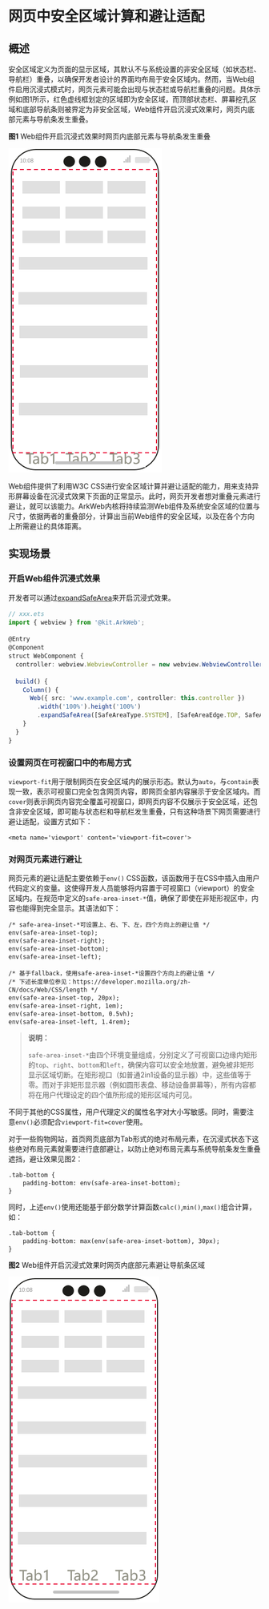 # 网页中安全区域计算和避让适配

## 概述
安全区域定义为页面的显示区域，其默认不与系统设置的非安全区域（如状态栏、导航栏）重叠，以确保开发者设计的界面均布局于安全区域内。然而，当Web组件启用沉浸式模式时，网页元素可能会出现与状态栏或导航栏重叠的问题。具体示例如图1所示，红色虚线框划定的区域即为安全区域，而顶部状态栏、屏幕挖孔区域和底部导航条则被界定为非安全区域，Web组件开启沉浸式效果时，网页内底部元素与导航条发生重叠。

**图1** Web组件开启沉浸式效果时网页内底部元素与导航条发生重叠

![web-safe-area](figures/arkweb_safearea2.png)

Web组件提供了利用W3C CSS进行安全区域计算并避让适配的能力，用来支持异形屏幕设备在沉浸式效果下页面的正常显示。此时，网页开发者想对重叠元素进行避让，就可以该能力。ArkWeb内核将持续监测Web组件及系统安全区域的位置与尺寸，依据两者的重叠部分，计算出当前Web组件的安全区域，以及在各个方向上所需避让的具体距离。

## 实现场景

### 开启Web组件沉浸式效果

开发者可以通过[expandSafeArea](../reference/apis-arkui/arkui-ts/ts-universal-attributes-expand-safe-area.md)来开启沉浸式效果。

  ```ts
  // xxx.ets
  import { webview } from '@kit.ArkWeb';

  @Entry
  @Component
  struct WebComponent {
    controller: webview.WebviewController = new webview.WebviewController();

    build() {
      Column() {
        Web({ src: 'www.example.com', controller: this.controller })
          .width('100%').height('100%')
          .expandSafeArea([SafeAreaType.SYSTEM], [SafeAreaEdge.TOP, SafeAreaEdge.BOTTOM])
      }
    }
  }
  ```

### 设置网页在可视窗口中的布局方式

`viewport-fit`用于限制网页在安全区域内的展示形态。默认为`auto`，与`contain`表现一致，表示可视窗口完全包含网页内容，即网页全部内容展示于安全区域内。而`cover`则表示网页内容完全覆盖可视窗口，即网页内容不仅展示于安全区域，还包含非安全区域，即可能与状态栏和导航栏发生重叠，只有这种场景下网页需要进行避让适配，设置方式如下：

```
<meta name='viewport' content='viewport-fit=cover'>
```
### 对网页元素进行避让

网页元素的避让适配主要依赖于`env()` CSS函数，该函数用于在CSS中插入由用户代码定义的变量。这使得开发人员能够将内容置于可视窗口（viewport）的安全区域内。在规范中定义的`safe-area-inset-*`值，确保了即使在非矩形视区中，内容也能得到完全显示。其语法如下：
```
/* safe-area-inset-*可设置上、右、下、左，四个方向上的避让值 */
env(safe-area-inset-top);
env(safe-area-inset-right);
env(safe-area-inset-bottom);
env(safe-area-inset-left);

/* 基于fallback，使用safe-area-inset-*设置四个方向上的避让值 */
/* 下述长度单位参见：https://developer.mozilla.org/zh-CN/docs/Web/CSS/length */
env(safe-area-inset-top, 20px);
env(safe-area-inset-right, 1em);
env(safe-area-inset-bottom, 0.5vh);
env(safe-area-inset-left, 1.4rem);
```

>  **说明：**
>
> `safe-area-inset-*`由四个环境变量组成，分别定义了可视窗口边缘内矩形的`top`、`right`、`bottom`和`left`，确保内容可以安全地放置，避免被非矩形显示区域切断。在矩形视口（如普通2in1设备的显示器）中，这些值等于零。而对于非矩形显示器（例如圆形表盘、移动设备屏幕等），所有内容都将在用户代理设定的四个值所形成的矩形区域内可见。

不同于其他的CSS属性，用户代理定义的属性名字对大小写敏感。同时，需要注意`env()`必须配合`viewport-fit=cover`使用。

对于一些购物网站，首页网页底部为Tab形式的绝对布局元素，在沉浸式状态下这些绝对布局元素就需要进行底部避让，以防止绝对布局元素与系统导航条发生重叠遮挡，避让效果见图2：
```
.tab-bottom {
    padding-bottom: env(safe-area-inset-bottom);
}
```
同时，上述`env()`使用还能基于部分数学计算函数`calc()`,`min()`,`max()`组合计算，如：
```
.tab-bottom {
    padding-bottom: max(env(safe-area-inset-bottom), 30px);
}
```

**图2** Web组件开启沉浸式效果时网页内底部元素避让导航条区域

![web-safe-area](figures/arkweb_safearea1.png)
